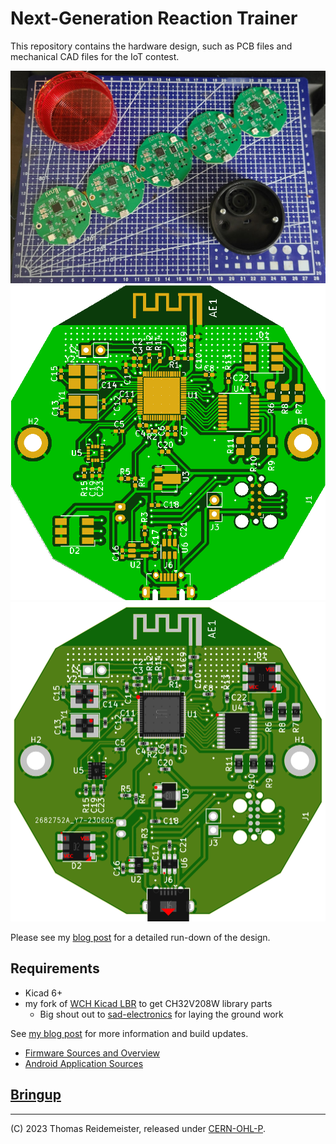 # Next-Generation Reaction Trainer

This repository contains the hardware design, such as PCB files and
mechanical CAD files for the IoT contest. 

![Assembled PCB](img/assembled_pcb.jpg)
![Production PCB](img/production_pcb.png)
![Production Placement](img/production-placement.png)

Please see my [blog post](https://www.reidemeister.com/?p=640)
for a detailed run-down of the design.

## Requirements 
 * Kicad 6+
 * my fork of [WCH Kicad LBR](https://github.com/treideme/wch-kicad-lbr) to get CH32V208W library parts
   * Big shout out to [sad-electronics](https://github.com/sad-electronics) for laying the ground work

See [my blog post](https://www.reidemeister.com/?p=624) for more information and build updates.

 * [Firmware Sources and Overview](https://github.com/treideme/reaction-trainer)
 * [Android Application Sources](https://github.com/treideme/reaction-trainer-app)

## [Bringup](BRINGUP.md)

----
(C) 2023 Thomas Reidemeister, released under [CERN-OHL-P](LICENSE).

